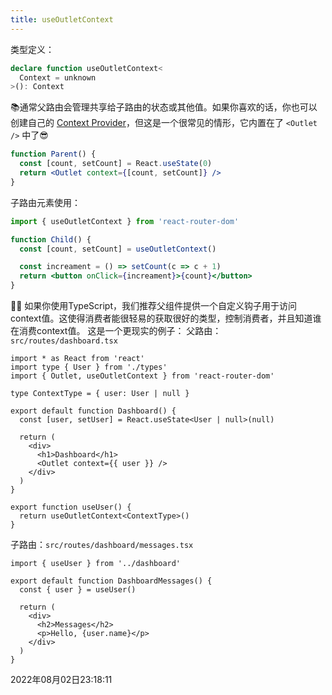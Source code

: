 ```yaml
---
title: useOutletContext
---
```


类型定义：
```typescript
declare function useOutletContext<
  Context = unknown
>(): Context
```
📚通常父路由会管理共享给子路由的状态或其他值。如果你喜欢的话，你也可以创建自己的 [Context Provider](https://reactjs.org/docs/context.html)，但这是一个很常见的情形，它内置在了 `<Outlet />` 中了😎
```jsx {3}
function Parent() {
  const [count, setCount] = React.useState(0)
  return <Outlet context={[count, setCount]} />
}
```
子路由元素使用：
```jsx {4}
import { useOutletContext } from 'react-router-dom'

function Child() {
  const [count, setCount] = useOutletContext()

  const increament = () => setCount(c => c + 1)
  return <button onClick={increament}>{count}</button>
}
```
🚀🚀 如果你使用TypeScript，我们推荐父组件提供一个自定义钩子用于访问context值。这使得消费者能很轻易的获取很好的类型，控制消费者，并且知道谁在消费context值。
这是一个更现实的例子：
父路由：`src/routes/dashboard.tsx`
```tsx {5,13,18-20}
import * as React from 'react'
import type { User } from './types'
import { Outlet, useOutletContext } from 'react-router-dom'

type ContextType = { user: User | null }

export default function Dashboard() {
  const [user, setUser] = React.useState<User | null>(null)

  return (
    <div>
      <h1>Dashboard</h1>
      <Outlet context={{ user }} />
    </div>
  )
}

export function useUser() {
  return useOutletContext<ContextType>()
}
```
子路由：`src/routes/dashboard/messages.tsx`
```tsx {1,3}
import { useUser } from '../dashboard'

export default function DashboardMessages() {
  const { user } = useUser()

  return (
    <div>
      <h2>Messages</h2>
      <p>Hello, {user.name}</p>
    </div>
  )
}
```

2022年08月02日23:18:11
